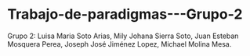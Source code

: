# Trabajo-de-paradigmas---Grupo-2
Grupo 2: Luisa Maria Soto Arias, Mily Johana Sierra Soto, Juan Esteban Mosquera Perea, Joseph José Jiménez Lopez, Michael Molina Mesa.
